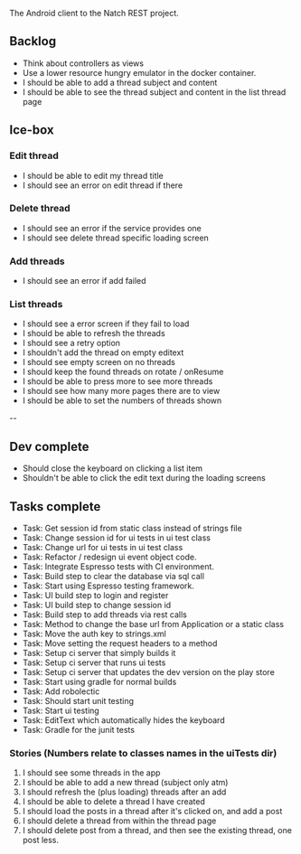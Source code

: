 The Android client to the Natch REST project.

## Backlog  

* Think about controllers as views
* Use a lower resource hungry emulator in the docker container.
* I should be able to add a thread subject and content
* I should be able to see the thread subject and content in the list thread page

## Ice-box

### Edit thread 

* I should be able to edit my thread title
* I should see an error on edit thread if there

### Delete thread 

* I should see an error if the service provides one
* I should see delete thread specific loading screen

### Add threads

* I should see an error if add failed

### List threads

* I should see a error screen if they fail to load
* I should be able to refresh the threads
* I should see a retry option
* I shouldn't add the thread on empty editext
* I should see empty screen on no threads
* I should keep the found threads on rotate / onResume
* I should be able to press more to see more threads
* I should see how many more pages there are to view
* I should be able to set the numbers of threads shown

--

## Dev complete

* Should close the keyboard on clicking a list item
* Shouldn't be able to click the edit text during the loading screens

## Tasks complete

* Task: Get session id from static class instead of strings file
* Task: Change session id for ui tests in ui test class
* Task: Change url for ui tests in ui test class
* Task: Refactor / redesign ui event object code.
* Task: Integrate Espresso tests with CI environment.
* Task: Build step to clear the database via sql call
* Task: Start using Espresso testing framework.
* Task: UI build step to login and register
* Task: UI build step to change session id
* Task: Build step to add threads via rest calls
* Task: Method to change the base url from Application or a static class
* Task: Move the auth key to strings.xml
* Task: Move setting the request headers to a method
* Task: Setup ci server that simply builds it
* Task: Setup ci server that runs ui tests
* Task: Setup ci server that updates the dev version on the play store
* Task: Start using gradle for normal builds
* Task: Add robolectic
* Task: Should start unit testing
* Task: Start ui testing
* Task: EditText which automatically hides the keyboard
* Task: Gradle for the junit tests

### Stories (Numbers relate to classes names in the uiTests dir)

1. I should see some threads in the app
3. I should be able to add a new thread (subject only atm)
4. I should refresh the (plus loading) threads after an add
5. I should be able to delete a thread I have created 
6. I should load the posts in a thread after it's clicked on, and add a post
7. I should delete a thread from within the thread page
8. I should delete post from a thread, and then see the existing thread, one post less.
